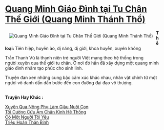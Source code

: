 <a href="https://utruyen.com/quang-minh-giao-dinh-tai-tu-chan-the-gioi-quang-minh-thanh-tho/17516/" title="Quang Minh Giáo Đình tại Tu Chân Thế Giới (Quang Minh Thánh Thổ)"><h1>Quang Minh Giáo Đình tại Tu Chân Thế Giới (Quang Minh Thánh Thổ)</h1></a><div style="display:table"><img align="right" style="float: left; padding: 10px;" src="https://utruyen.com/images/story/200x260/quang-minh-giao-dinh-tai-tu-chan-the-gioi-quang-minh-thanh-tho.jpg" alt="Quang Minh Giáo Đình tại Tu Chân Thế Giới (Quang Minh Thánh Thổ)"><b>Thể loại: </b>Tiên hiệp, huyền ảo, dị năng, dị giới, khoa huyễn, xuyên không<p></p>Trần Thanh Vũ là thanh niên trẻ người Việt mang theo hệ thống trong người xuyên qua thế giới tu chân. Ở nơi đó hắn đã xây dựng một quang minh giáo đình nhằm tạo phúc cho sinh linh.<p></p>Truyện đan xen những cung bậc cảm xúc khác nhau, nhân vật chính từ một người vô danh dần dần bước đến con đường đại đạo vô thượng.</div><p><br><b>Truyện Hay Khác :</b></p><a href="https://utruyen.com/xuyen-qua-nong-phu-lam-giau-nuoi-con/19143/" alt="Xuyên Qua Nông Phụ Làm Giàu Nuôi Con">Xuyên Qua Nông Phụ Làm Giàu Nuôi Con</a><br/><a href="https://github.com/quanluxury/ngontinhhot/tree/master/truyenhay/19105/" alt="Tối Cường Cửu Âm Chân Kinh Hệ Thống">Tối Cường Cửu Âm Chân Kinh Hệ Thống</a><br/><a href="https://www.wattpad.com/story/205467004-c%C3%B3-m%E1%BB%99t-ng%C6%B0%E1%BB%9Di-t%C3%B4i-y%C3%AAu" alt="Có Một Người Tôi Yêu">Có Một Người Tôi Yêu</a><br/><a href="https://github.com/quanluxury/truyenhot/tree/master/truyenhay/1272/" alt="Triệu Hoán Thần Binh">Triệu Hoán Thần Binh</a><br/>